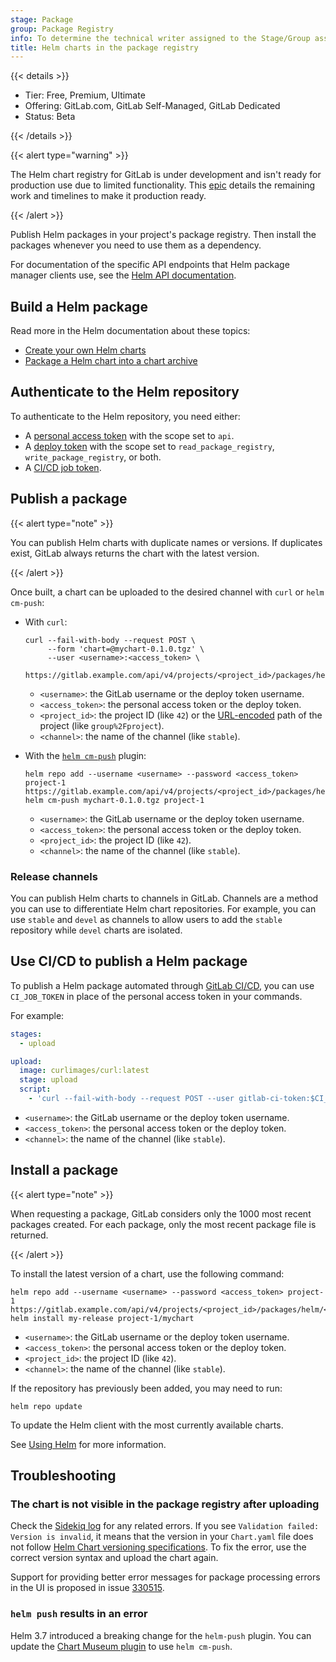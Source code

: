 ```yaml
---
stage: Package
group: Package Registry
info: To determine the technical writer assigned to the Stage/Group associated with this page, see https://handbook.gitlab.com/handbook/product/ux/technical-writing/#assignments
title: Helm charts in the package registry
---
```


{{< details >}}

- Tier: Free, Premium, Ultimate
- Offering: GitLab.com, GitLab Self-Managed, GitLab Dedicated
- Status: Beta

{{< /details >}}

{{< alert type="warning" >}}

The Helm chart registry for GitLab is under development and isn't ready for production use due to
limited functionality. This [epic](https://gitlab.com/groups/gitlab-org/-/epics/6366) details the remaining
work and timelines to make it production ready.

{{< /alert >}}

Publish Helm packages in your project's package registry. Then install the
packages whenever you need to use them as a dependency.

For documentation of the specific API endpoints that Helm package manager
clients use, see the [Helm API documentation](../../../api/packages/helm.md).

## Build a Helm package

Read more in the Helm documentation about these topics:

- [Create your own Helm charts](https://helm.sh/docs/intro/using_helm/#creating-your-own-charts)
- [Package a Helm chart into a chart archive](https://helm.sh/docs/helm/helm_package/#helm-package)

## Authenticate to the Helm repository

To authenticate to the Helm repository, you need either:

- A [personal access token](../../../api/rest/authentication.md#personalprojectgroup-access-tokens) with the scope set to `api`.
- A [deploy token](../../project/deploy_tokens/_index.md) with the scope set to `read_package_registry`, `write_package_registry`, or both.
- A [CI/CD job token](../../../ci/jobs/ci_job_token.md).

## Publish a package

{{< alert type="note" >}}

You can publish Helm charts with duplicate names or versions. If duplicates exist, GitLab always
returns the chart with the latest version.

{{< /alert >}}

Once built, a chart can be uploaded to the desired channel with `curl` or `helm cm-push`:

- With `curl`:

  ```shell
  curl --fail-with-body --request POST \
       --form 'chart=@mychart-0.1.0.tgz' \
       --user <username>:<access_token> \
       https://gitlab.example.com/api/v4/projects/<project_id>/packages/helm/api/<channel>/charts
  ```

  - `<username>`: the GitLab username or the deploy token username.
  - `<access_token>`: the personal access token or the deploy token.
  - `<project_id>`: the project ID (like `42`) or the
    [URL-encoded](../../../api/rest/_index.md#namespaced-paths) path of the project (like `group%2Fproject`).
  - `<channel>`: the name of the channel (like `stable`).

- With the [`helm cm-push`](https://github.com/chartmuseum/helm-push/#readme) plugin:

  ```shell
  helm repo add --username <username> --password <access_token> project-1 https://gitlab.example.com/api/v4/projects/<project_id>/packages/helm/<channel>
  helm cm-push mychart-0.1.0.tgz project-1
  ```

  - `<username>`: the GitLab username or the deploy token username.
  - `<access_token>`: the personal access token or the deploy token.
  - `<project_id>`: the project ID (like `42`).
  - `<channel>`: the name of the channel (like `stable`).

### Release channels

You can publish Helm charts to channels in GitLab. Channels are a method you can use to differentiate Helm chart repositories.
For example, you can use `stable` and `devel` as channels to allow users to add the `stable` repository while `devel` charts are isolated.

## Use CI/CD to publish a Helm package

To publish a Helm package automated through [GitLab CI/CD](../../../ci/_index.md), you can use
`CI_JOB_TOKEN` in place of the personal access token in your commands.

For example:

```yaml
stages:
  - upload

upload:
  image: curlimages/curl:latest
  stage: upload
  script:
    - 'curl --fail-with-body --request POST --user gitlab-ci-token:$CI_JOB_TOKEN --form "chart=@mychart-0.1.0.tgz" "${CI_API_V4_URL}/projects/${CI_PROJECT_ID}/packages/helm/api/<channel>/charts"'
```

- `<username>`: the GitLab username or the deploy token username.
- `<access_token>`: the personal access token or the deploy token.
- `<channel>`: the name of the channel (like `stable`).

## Install a package

{{< alert type="note" >}}

When requesting a package, GitLab considers only the 1000 most recent packages created.
For each package, only the most recent package file is returned.

{{< /alert >}}

To install the latest version of a chart, use the following command:

```shell
helm repo add --username <username> --password <access_token> project-1 https://gitlab.example.com/api/v4/projects/<project_id>/packages/helm/<channel>
helm install my-release project-1/mychart
```

- `<username>`: the GitLab username or the deploy token username.
- `<access_token>`: the personal access token or the deploy token.
- `<project_id>`: the project ID (like `42`).
- `<channel>`: the name of the channel (like `stable`).

If the repository has previously been added, you may need to run:

```shell
helm repo update
```

To update the Helm client with the most currently available charts.

See [Using Helm](https://helm.sh/docs/intro/using_helm/) for more information.

## Troubleshooting

### The chart is not visible in the package registry after uploading

Check the [Sidekiq log](../../../administration/logs/_index.md#sidekiqlog)
for any related errors. If you see `Validation failed: Version is invalid`, it means that the
version in your `Chart.yaml` file does not follow [Helm Chart versioning specifications](https://helm.sh/docs/topics/charts/#charts-and-versioning).
To fix the error, use the correct version syntax and upload the chart again.

Support for providing better error messages for package processing errors in the UI is proposed in issue [330515](https://gitlab.com/gitlab-org/gitlab/-/issues/330515).

### `helm push` results in an error

Helm 3.7 introduced a breaking change for the `helm-push` plugin. You can update the
[Chart Museum plugin](https://github.com/chartmuseum/helm-push/#readme)
to use `helm cm-push`.
